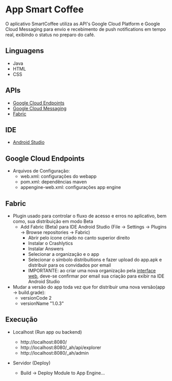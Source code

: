 App Smart Coffee
==================

O aplicativo SmartCoffee utiliza as API's Google Cloud Platform e Google Cloud Messaging para envio e recebimento de push notifications em tempo real, exibindo o status no preparo do café.

## Linguagens
- Java
- HTML
- CSS

## APIs
- [Google Cloud Endpoints][1]
- [Google Cloud Messaging][2]
- [Fabric][3]

## IDE
- [Android Studio][4]

## Google Cloud Endpoints
- Arquivos de Configuração:
    - web.xml: configurações do webapp
    - pom.xml: dependências maven
    - appengine-web.xml: configurações app engine

## Fabric
- Plugin usado para controlar o fluxo de acesso e erros no aplicativo, bem como, sua distribuição em modo Beta
	- Add Fabric (Beta) para IDE Android Studio	(File -> Settings -> Plugins -> Browse repositories -> Fabric)
		- Abrir pelo ícone criado no canto superior direito
		- Instalar o Crashlytics
		- Instalar Answers
		- Selecionar a organização e o app
		- Selecionar o símbolo distribuitions e fazer upload do app.apk e distribuir para os convidados por email
		- IMPORTANTE: ao criar uma nova organização pela [interface web][3], deve-se confirmar por email sua criação para exibir na IDE Android Studio
- Mudar a versão do app toda vez que for distribuir uma nova versão(app -> build.grade):
	- versionCode 2
    - versionName "1.0.3"

## Execução
- Localhost (Run app ou backend)
	- http://localhost:8080/
    - http://localhost:8080/_ah/api/explorer
    - http://localhost:8080/_ah/admin

- Servidor (Deploy)
	- Build -> Deploy Module to App Engine...

[1]: https://cloud.google.com/appengine/docs/java/endpoints/
[2]: https://developers.google.com/cloud-messaging/android/start
[3]: https://fabric.io/
[4]: https://developer.android.com/studio/index.html
